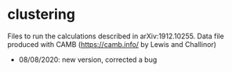# clustering
Files to run the calculations described in arXiv:1912.10255.
Data file produced with CAMB (https://camb.info/ by Lewis and Challinor)
- 08/08/2020: new version, corrected a bug
